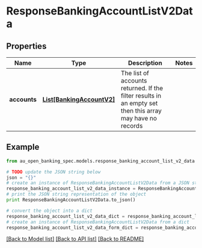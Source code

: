 # ResponseBankingAccountListV2Data


## Properties

Name | Type | Description | Notes
------------ | ------------- | ------------- | -------------
**accounts** | [**List[BankingAccountV2]**](BankingAccountV2.md) | The list of accounts returned. If the filter results in an empty set then this array may have no records | 

## Example

```python
from au_open_banking_spec.models.response_banking_account_list_v2_data import ResponseBankingAccountListV2Data

# TODO update the JSON string below
json = "{}"
# create an instance of ResponseBankingAccountListV2Data from a JSON string
response_banking_account_list_v2_data_instance = ResponseBankingAccountListV2Data.from_json(json)
# print the JSON string representation of the object
print ResponseBankingAccountListV2Data.to_json()

# convert the object into a dict
response_banking_account_list_v2_data_dict = response_banking_account_list_v2_data_instance.to_dict()
# create an instance of ResponseBankingAccountListV2Data from a dict
response_banking_account_list_v2_data_form_dict = response_banking_account_list_v2_data.from_dict(response_banking_account_list_v2_data_dict)
```
[[Back to Model list]](../README.md#documentation-for-models) [[Back to API list]](../README.md#documentation-for-api-endpoints) [[Back to README]](../README.md)


